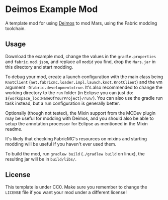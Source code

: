# Deimos Example Mod

A template mod for using [Deimos](https://github.com/illogicWorks/Deimos) to mod Mars, using the Fabric modding toolchain.

## Usage

Download the example mod, change the values in the `gradle.properties` and `fabric.mod.json`, and replace all `modid` you find,
drop the `Mars.jar` in this directory and start modding.

To debug your mod, create a launch configuration with the main class being `KnotClient` (`net.fabricmc.loader.impl.launch.knot.KnotClient`)
and the vm argument `-Dfabric.development=true`. It's also recommended to change the working directory to the `run` folder (in Eclipse you can just do: `${workspace_loc:NameOfYourProject}/run/`). You can also use the gradle run task instead, but a run configuration is generally better.

Optionally (though not tested), the Mixin support from the MCDev plugin may be useful for modding with Deimos, and you should also be able to
setup the annotation processor for Eclipse as mentioned in the Mixin readme.

It's likely that checking FabricMC's resources on mixins and starting modding will be useful if you haven't ever used them.

To build the mod, run `gradlew build` (`./gradlew build` on linux), the resulting jar will be in `build/libs/`.

## License

This template is under CC0. Make sure you remember to change the `LICENSE` file if you want your mod under a different license!
